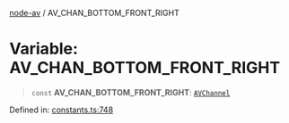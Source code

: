 [node-av](../globals.md) / AV\_CHAN\_BOTTOM\_FRONT\_RIGHT

# Variable: AV\_CHAN\_BOTTOM\_FRONT\_RIGHT

> `const` **AV\_CHAN\_BOTTOM\_FRONT\_RIGHT**: [`AVChannel`](../type-aliases/AVChannel.md)

Defined in: [constants.ts:748](https://github.com/seydx/av/blob/f8631fc881b394300b1479f511d55cf1c370a87f/src/constants/constants.ts#L748)
